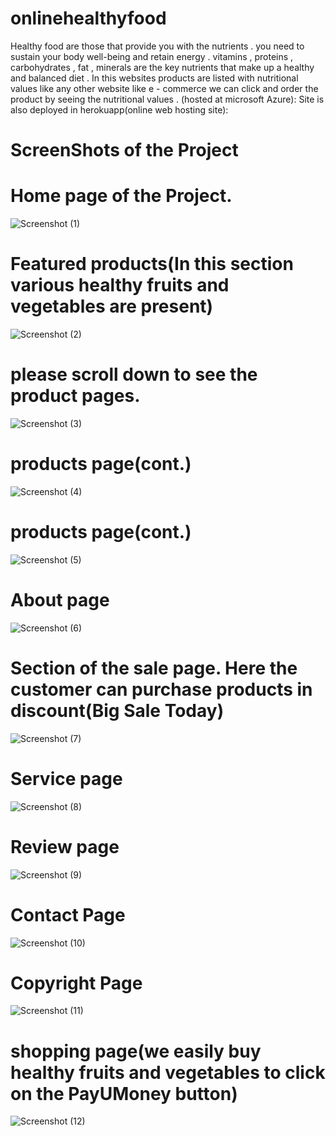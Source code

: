 # onlinehealthyfood
   Healthy food are those that provide you with the nutrients . you need to sustain your body well-being and retain energy . vitamins , proteins , carbohydrates , fat , minerals are the key nutrients that make up a healthy and balanced diet . In this websites products are listed with nutritional values like any other website like e - commerce we can click and order the product by seeing the nutritional values .
   (hosted at microsoft Azure): 
   Site is also deployed in herokuapp(online web hosting site):
   # ScreenShots of the Project
  #  Home page of the Project.
![Screenshot (1)](https://user-images.githubusercontent.com/91620114/155885843-aca8ab0c-9ec8-4bf6-bdb5-23560dcb9735.png)
   # Featured  products(In this section various healthy fruits and vegetables are present)
  
![Screenshot (2)](https://user-images.githubusercontent.com/91620114/155885856-fd33a4e8-bd77-49e6-97eb-79404f132fcc.png)
   # please scroll down to see the product pages.
![Screenshot (3)](https://user-images.githubusercontent.com/91620114/155885860-523361a7-0796-4270-90d3-bf25624e585f.png)
   # products page(cont.) 
![Screenshot (4)](https://user-images.githubusercontent.com/91620114/155885861-a285e42c-af81-4a31-85f7-3e102b0ddad5.png)
 # products page(cont.) 
      
![Screenshot (5)](https://user-images.githubusercontent.com/91620114/155885865-3aeeebfb-45a2-4d90-83ce-227ad489def9.png)
  # About page 
![Screenshot (6)](https://user-images.githubusercontent.com/91620114/155885869-833fe9fd-b301-475f-a57f-8641a2f6b34b.png)
 # Section of the sale page. Here the customer can purchase products in discount(Big Sale Today)
![Screenshot (7)](https://user-images.githubusercontent.com/91620114/155885872-01574a5a-6f33-4be3-bbf7-e0598ed4398c.png)
  # Service page
![Screenshot (8)](https://user-images.githubusercontent.com/91620114/155885874-39e45933-5645-4673-b1d6-f0d16d42092c.png)
# Review page
![Screenshot (9)](https://user-images.githubusercontent.com/91620114/155885876-0eca9308-16d6-4548-9410-76e0e4d58fce.png)
 # Contact Page
![Screenshot (10)](https://user-images.githubusercontent.com/91620114/155885878-8f6bfc84-6949-4f9a-9046-cb85063c00ce.png)
 # Copyright Page
![Screenshot (11)](https://user-images.githubusercontent.com/91620114/155885880-e5417a8f-fe9a-4efb-9135-a9bf9b71ab9f.png)
  # shopping page(we easily buy healthy fruits and vegetables to click on the PayUMoney button) 
![Screenshot (12)](https://user-images.githubusercontent.com/91620114/155885882-0432951b-ac28-4d99-a68f-2d71c5e7cade.png)

